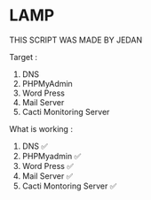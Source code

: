 # LAMP

THIS SCRIPT WAS MADE BY JEDAN

Target :
1. DNS
2. PHPMyAdmin
3. Word Press
4. Mail Server
5. Cacti Monitoring Server

What is working :
1. DNS ✅
2. PHPMyadmin ✅
3. Word Press ✅
4. Mail Server ✅
5. Cacti Montoring Server ✅
